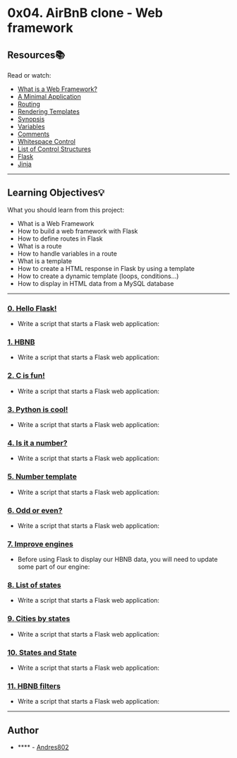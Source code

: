 # 0x04. AirBnB clone - Web framework

## Resources:books:
Read or watch:
* [What is a Web Framework?](https://intranet.hbtn.io/rltoken/_zBFEBzn5i35om4VT4Y3vQ)
* [A Minimal Application](https://intranet.hbtn.io/rltoken/aY1qkYlIbCDDULBN6nJNYA)
* [Routing](https://intranet.hbtn.io/rltoken/bAqYEpI4Ph-zLU7EM8iXjg)
* [Rendering Templates](https://intranet.hbtn.io/rltoken/mpA3GC0bX8WOHO15xUL2Yw)
* [Synopsis](https://intranet.hbtn.io/rltoken/-JZxrxnDnOID141U1qDcew)
* [Variables](https://intranet.hbtn.io/rltoken/-qwqxJ6YyQ7Z9JvvPIE1AA)
* [Comments](https://intranet.hbtn.io/rltoken/TsdwbqCk1utlpeOhc5eUFg)
* [Whitespace Control](https://intranet.hbtn.io/rltoken/NR5WFn7I6qUTh-b70Od69Q)
* [List of Control Structures](https://intranet.hbtn.io/rltoken/pyvwBzYKgoDeNQ6_QIwUsw)
* [Flask](https://intranet.hbtn.io/rltoken/k2C-4UmlYXgA6oMgO7fLgg)
* [Jinja](https://intranet.hbtn.io/rltoken/fid5cMJKYMaRJqL60PlUew)

---
## Learning Objectives:bulb:
What you should learn from this project:

* What is a Web Framework
* How to build a web framework with Flask
* How to define routes in Flask
* What is a route
* How to handle variables in a route
* What is a template
* How to create a HTML response in Flask by using a template
* How to create a dynamic template (loops, conditions…)
* How to display in HTML data from a MySQL database

---

### [0. Hello Flask!](./0-hello_route.py)
* Write a script that starts a Flask web application:


### [1. HBNB](./1-hbnb_route.py)
* Write a script that starts a Flask web application:


### [2. C is fun!](./2-c_route.py)
* Write a script that starts a Flask web application:


### [3. Python is cool!](./3-python_route.py)
* Write a script that starts a Flask web application:


### [4. Is it a number?](./4-number_route.py)
* Write a script that starts a Flask web application:


### [5. Number template](./5-number_template.py)
* Write a script that starts a Flask web application:


### [6. Odd or even?](./6-number_odd_or_even.py)
* Write a script that starts a Flask web application:


### [7. Improve engines](./models/engine/file_storage.py)
* Before using Flask to display our HBNB data, you will need to update some part of our engine:


### [8. List of states](./web_flask/7-states_list.py)
* Write a script that starts a Flask web application:


### [9. Cities by states](./web_flask/8-cities_by_states.py)
* Write a script that starts a Flask web application:


### [10. States and State](./web_flask/9-states.py)
* Write a script that starts a Flask web application:


### [11. HBNB filters](./web_flask/10-hbnb_filters.py)
* Write a script that starts a Flask web application:

---

## Author
* **** - [Andres802](https://github.com/Andres802)